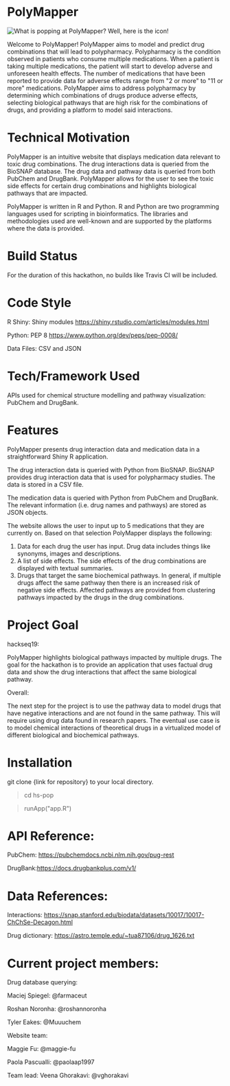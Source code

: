 # PolyMapper

![What is popping at PolyMapper? Well, here is the icon!](https://cdn.iconsflow.com/_EVw3_RGZ8ezMuF0wlyAJn0c0XCbMTKZ0bAbcyI_kEFFNM8I.png)

Welcome to PolyMapper!  PolyMapper aims to model and predict drug combinations that will lead to polypharmacy.  Polypharmacy is the condition observed in patients who consume multiple medications.  When a patient is taking multiple medications, the patient will start to develop adverse and unforeseen health effects.  The number of medications that have been reported to provide data for adverse effects range from "2 or more" to "11 or more" medications.  PolyMapper aims to address polypharmacy by determining which combinations of drugs produce adverse effects, selecting biological pathways that are high risk for the combinations of drugs, and providing a platform to model said interactions. 

# Technical Motivation
PolyMapper is an intuitive website that displays medication data relevant to toxic drug combinations.  The drug interactions data is queried from the BioSNAP database.  The drug data and pathway data is queried from both PubChem and DrugBank.  PolyMapper allows for the user to see the toxic side effects for certain drug combinations and highlights biological pathways that are impacted.  


PolyMapper is written in R and Python.  R and Python are two programming languages used for scripting in bioinformatics.  The libraries and methodologies used are well-known and are supported by the platforms where the data is provided.

# Build Status
For the duration of this hackathon, no builds like Travis CI will be included.  

# Code Style 
R Shiny: Shiny modules <https://shiny.rstudio.com/articles/modules.html>

Python: PEP 8 <https://www.python.org/dev/peps/pep-0008/>

Data Files: CSV and JSON

# Tech/Framework Used

APIs used for chemical structure modelling and pathway visualization: PubChem and DrugBank.

# Features
PolyMapper presents drug interaction data and medication data in a straightforward Shiny R application.  

The drug interaction data is queried with Python from BioSNAP.  BioSNAP provides drug interaction data that is used for polypharmacy studies.  The data is stored in a CSV file.  

The medication data is queried with Python from PubChem and DrugBank.  The relevant information (i.e. drug names and pathways) are stored as JSON objects.  

The website allows the user to input up to 5 medications that they are currently on. Based on that selection PolyMapper displays the following:

1) Data for each drug the user has input. Drug data includes things like synonyms, images and descriptions.
2) A list of side effects. The side effects of the drug combinations are displayed with textual summaries.  
3) Drugs that target the same biochemical pathways. In general, if multiple drugs affect the same pathway then there is an increased risk of negative side effects. Affected pathways are provided from clustering pathways impacted by the drugs in the drug combinations.

# Project Goal
hackseq19:

PolyMapper highlights biological pathways impacted by multiple drugs.  The goal for the hackathon is to provide an application that uses factual drug data and show the drug interactions that affect the same biological pathway.

Overall:

The next step for the project is to use the pathway data to model drugs that have negative interactions and are not found in the same pathway.  This will require using drug data found in research papers. The eventual use case is to model chemical interactions of theoretical drugs in a virtualized model of different biological and biochemical pathways.  


# Installation
git clone {link for repository} to your local directory.

> cd hs-pop

> runApp("app.R")

# API Reference:
PubChem: https://pubchemdocs.ncbi.nlm.nih.gov/pug-rest

DrugBank:https://docs.drugbankplus.com/v1/

# Data References:
Interactions: https://snap.stanford.edu/biodata/datasets/10017/10017-ChChSe-Decagon.html

Drug dictionary: https://astro.temple.edu/~tua87106/drug_1626.txt

# Current project members:
Drug database querying:

Maciej Spiegel: @farmaceut

Roshan Noronha: @roshannoronha

Tyler Eakes: @Muuuchem

Website team:

Maggie Fu: @maggie-fu

Paola Pascualli: @paolaap1997

Team lead: 
Veena Ghorakavi: @vghorakavi
